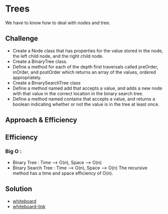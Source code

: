 # Trees
We have to know how to deal with nodes and tree.

## Challenge
- Create a Node class that has properties for the value stored in the node, the left child node, and the right child node.
- Create a BinaryTree class.
- Define a method for each of the depth first traversals called preOrder, inOrder, and postOrder which returns an array of the values, ordered appropriately.
- Create a BinarySearchTree class
- Define a method named add that accepts a value, and adds a new node with that value in the correct location in the binary search tree.
- Define a method named contains that accepts a value, and returns a boolean indicating whether or not the value is in the tree at least once.

## Approach & Efficiency
## Efficiency
### Big O :

- Binary Tree : Time --> O(n), Space --> O(n)
- Binary Search Tree : Time --> O(n), Space --> O(n)
The recursive method has a time and space efficiency of O(n).



## Solution
- [whiteboard](../assets/tree.png)
- [whiteboard-link](https://drive.google.com/file/d/1njz6FNj54nD_2WyxSZgZyJAhyJXHPHyC/view?usp=sharing)